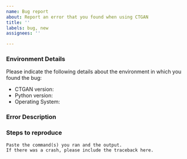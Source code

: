 ```yaml
---
name: Bug report
about: Report an error that you found when using CTGAN
title: ''
labels: bug, new
assignees: ''

---
```


### Environment Details

Please indicate the following details about the environment in which you found the bug:

* CTGAN version:
* Python version:
* Operating System:

### Error Description

<!--Replace this text with a description of what you were trying to get done.
Tell us what happened, what went wrong, and what you expected to happen.-->

### Steps to reproduce

<!--Replace this text with a description of the steps that anyone can follow to
reproduce the error. If the error happens only on a specific dataset, please
consider attaching some example data to the issue so that others can use it
to reproduce the error.-->

```
Paste the command(s) you ran and the output.
If there was a crash, please include the traceback here.
```
